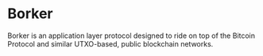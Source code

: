 # Borker

Borker is an application layer protocol designed to ride on top of the Bitcoin Protocol and similar UTXO-based, public blockchain networks.
